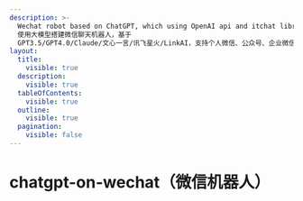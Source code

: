 ```yaml
---
description: >-
  Wechat robot based on ChatGPT, which using OpenAI api and itchat library.
  使用大模型搭建微信聊天机器人，基于
  GPT3.5/GPT4.0/Claude/文心一言/讯飞星火/LinkAI，支持个人微信、公众号、企业微信部署，能处理文本、语音和图片，访问操作系统和互联网，支持基于知识库定制专属机器人。
layout:
  title:
    visible: true
  description:
    visible: true
  tableOfContents:
    visible: true
  outline:
    visible: true
  pagination:
    visible: false
---
```


# chatgpt-on-wechat（微信机器人）

